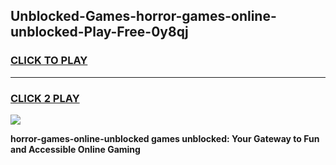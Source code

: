 
## Unblocked-Games-horror-games-online-unblocked-Play-Free-0y8qj
<h3>
<a href="https://premium76.site?title=horror-games-online-unblocked&ref=22A">CLICK TO PLAY</a></h3>
<hr>

<h3>
<a href="https://premium76.site?title=horror-games-online-unblocked&ref=22A">CLICK 2 PLAY</a>
  
</h3>

<a href="https://premium76.site?title=horror-games-online-unblocked&ref=22A"><img src="https://clearcache.store/games.png"></a>


**horror-games-online-unblocked games unblocked: Your Gateway to Fun and Accessible Online Gaming**
